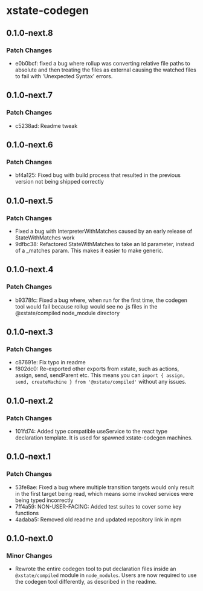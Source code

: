 # xstate-codegen

## 0.1.0-next.8

### Patch Changes

- e0b0bcf: fixed a bug where rollup was converting relative file paths to absolute and then treating the files as external causing the watched files to fail with 'Unexpected Syntax' errors.

## 0.1.0-next.7

### Patch Changes

- c5238ad: Readme tweak

## 0.1.0-next.6

### Patch Changes

- bf4a125: Fixed bug with build process that resulted in the previous version not being shipped correctly

## 0.1.0-next.5

### Patch Changes

- Fixed a bug with InterpreterWithMatches caused by an early release of StateWithMatches work
- 9dfbc38: Refactored StateWithMatches to take an Id parameter, instead of a \_matches param. This makes it easier to make generic.

## 0.1.0-next.4

### Patch Changes

- b9378fc: Fixed a bug where, when run for the first time, the codegen tool would fail because rollup would see no .js files in the @xstate/compiled node_module directory

## 0.1.0-next.3

### Patch Changes

- c87691e: Fix typo in readme
- f802dc0: Re-exported other exports from xstate, such as actions, assign, send, sendParent etc. This means you can `import { assign, send, createMachine } from '@xstate/compiled'` without any issues.

## 0.1.0-next.2

### Patch Changes

- 101fd74: Added type compatible useService to the react type declaration template. It is used for spawned xstate-codegen machines.

## 0.1.0-next.1

### Patch Changes

- 53fe8ae: Fixed a bug where multiple transition targets would only result in the first target being read, which means some invoked services were being typed incorrectly
- 7ff4a59: NON-USER-FACING: Added test suites to cover some key functions
- 4adaba5: Removed old readme and updated repository link in npm

## 0.1.0-next.0

### Minor Changes

- Rewrote the entire codegen tool to put declaration files inside an `@xstate/compiled` module in `node_modules`. Users are now required to use the codegen tool differently, as described in the readme.
